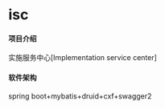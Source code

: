 # isc

#### 项目介绍
实施服务中心[Implementation service center]

#### 软件架构
spring boot+mybatis+druid+cxf+swagger2
